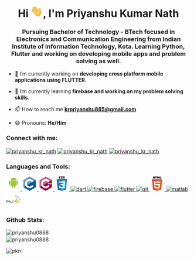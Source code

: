 <h1 align="center">Hi <img src="https://raw.githubusercontent.com/ABSphreak/ABSphreak/master/gifs/Hi.gif" width="33" height="33">, I'm Priyanshu Kumar Nath</h1>
<h3 align="center">Pursuing Bachelor of Technology - BTech focused in Electronics and Communication Engineering from Indian Institute of Information Technology, Kota. Learning Python, Flutter and working on developing mobile apps and problem solving as well.</h3>

- 🔭 I’m currently working on **developing cross platform mobile applications using FLUTTER.**

- 🌱 I’m currently learning **firebase and working on my problem solving skills.**

- 📫 How to reach me **krpriyanshu885@gmail.com**

- 😄 Pronouns: **He/Him**

<h3 align="left">Connect with me:</h3>
<p align="left">
<a href="https://instagram.com/priyanshu_kr_nath" target="blank"><img align="center" src="https://img.icons8.com/fluent/48/000000/instagram-new.png" alt="priyanshu_kr_nath" height="40" width="40" /></a>
<a href="https://github.com/priyanshukrnath" target="blank"><img align="center" src="https://img.icons8.com/color/48/000000/github--v1.png" alt="priyanshu_kr_nath" height="40" width="40" /></a>
<a href="https://www.linkedin.com/in/priyanshu-kumar-nath-9a8199191/" target="blank"><img align="center" src="https://img.icons8.com/fluent/48/000000/linkedin.png" alt="priyanshu_kr_nath" height="40" width="40" /></a>
</p>

<h3 align="left">Languages and Tools:</h3>
<p align="left"> <a href="https://developer.android.com" target="_blank"> <img src="https://raw.githubusercontent.com/devicons/devicon/master/icons/android/android-original-wordmark.svg" alt="android" width="40" height="40"/> </a> 
<a href="https://www.cprogramming.com/" target="_blank"> <img src="https://raw.githubusercontent.com/devicons/devicon/master/icons/c/c-original.svg" alt="c" width="40" height="40"/> 
</a> <a href="https://www.w3schools.com/cpp/" target="_blank"> <img src="https://raw.githubusercontent.com/devicons/devicon/master/icons/cplusplus/cplusplus-original.svg" alt="cplusplus" width="40" height="40"/> </a> 
<a href="https://www.w3schools.com/css/" target="_blank"> <img src="https://raw.githubusercontent.com/devicons/devicon/master/icons/css3/css3-original-wordmark.svg" alt="css3" width="40" height="40"/> </a> 
<a href="https://dart.dev" target="_blank"> <img src="https://www.vectorlogo.zone/logos/dartlang/dartlang-icon.svg" alt="dart" width="40" height="40"/> </a> 
<a href="https://firebase.google.com/" target="_blank"> <img src="https://www.vectorlogo.zone/logos/firebase/firebase-icon.svg" alt="firebase" width="40" height="40"/> </a> 
<a href="https://flutter.dev" target="_blank"> <img src="https://www.vectorlogo.zone/logos/flutterio/flutterio-icon.svg" alt="flutter" width="40" height="40"/> </a> <a href="https://git-scm.com/" target="_blank"> <img src="https://www.vectorlogo.zone/logos/git-scm/git-scm-icon.svg" alt="git" width="40" height="40"/> </a> 
<a href="https://www.w3.org/html/" target="_blank"> <img src="https://raw.githubusercontent.com/devicons/devicon/master/icons/html5/html5-original-wordmark.svg" alt="html5" width="40" height="40"/> </a> 
<a href="https://www.mathworks.com/" target="_blank"> <img src="https://img.icons8.com/fluent/48/000000/matlab.png" alt="matlab" width="40" height="40"/> </a> 
<a href="https://www.mysql.com/" target="_blank"> <img src="https://raw.githubusercontent.com/devicons/devicon/master/icons/mysql/mysql-original-wordmark.svg" alt="mysql" width="40" height="40"/> </a> </p>

<h3 align="left">Github Stats:</h3>
<p><img align="left" src="https://github-readme-stats.vercel.app/api/top-langs?username=priyanshukrnath&show_icons=true&locale=en&layout=compact" alt="priyanshu0888" width="400" />
<img align="center" src="https://github-readme-stats.vercel.app/api?username=priyanshukrnath&show_icons=true&locale=en" alt="priyanshu0888" width="400" /></p>
<img src="https://komarev.com/ghpvc/?username=priyanshukrnath&label=Profile%20views&color=blue&style=flat-square&label=PROFILE+VIEWS" alt="pkn"  />
